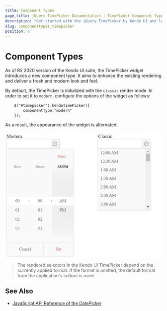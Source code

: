 ```yaml
---
title: Component Types
page_title: jQuery TimePicker Documentation | TimePicker Component Types
description: "Get started with the jQuery TimePicker by Kendo UI and learn how to enable the modern component type."
slug: componenttypes_timepicker
position: 6
---
```


# Component Types

As of R2 2020 version of the Kendo UI suite, the TimePicker widget introduces a new component type. It aims to enhance the existing rendering and deliver a fresh and modern look and feel. 

By default, the TimePicker is initialized with the `classic` render mode. In order to set it to `modern`, configure the options of the widget as follows:

```
    $("#timepicker").kendoTimePicker({
        componentType:"modern"
    });
```

As a result, the appearance of the widget is alternated. 

![Comparison between the content types](../../../images/modern-classic-timepicker.png)

> The rendered selectors in the Kendo UI TimePicker depend on the currently applied format. If the format is omitted, the default format from the application's culture is used. 

## See Also

* [JavaScript API Reference of the DatePicker](/api/javascript/ui/timepicker)
